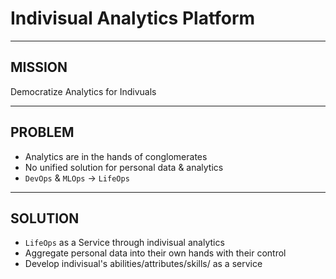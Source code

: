 # Indivisual Analytics Platform

---

## MISSION

Democratize Analytics for Indivuals

---

## PROBLEM

- Analytics are in the hands of conglomerates
- No unified solution for personal data & analytics
- `DevOps` & `MLOps` -> `LifeOps`

---

## SOLUTION

- `LifeOps` as a Service through indivisual analytics
- Aggregate personal data into their own hands with their control
- Develop indivisual's abilities/attributes/skills/ as a service
